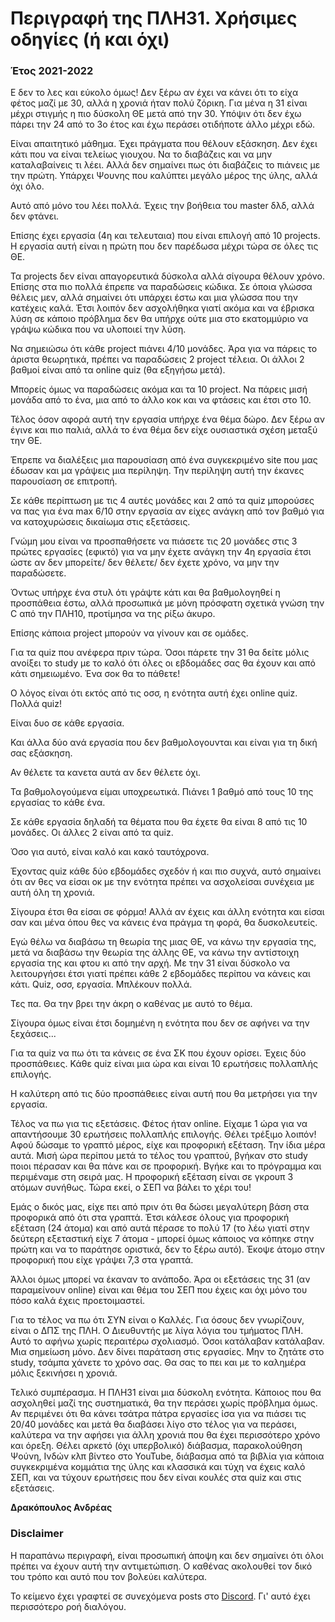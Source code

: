 # Περιγραφή της ΠΛΗ31. Χρήσιμες οδηγίες (ή και όχι)

### Έτος 2021-2022

Ε δεν το λες και εύκολο όμως! Δεν ξέρω αν έχει να κάνει ότι το είχα φέτος μαζί με 30, αλλά η χρονιά ήταν πολύ ζόρικη. Για μένα η 31 είναι μέχρι στιγμής η πιο δύσκολη ΘΕ μετά από την 30. Υπόψιν ότι δεν έχω πάρει την 24 από το 3ο έτος και έχω περάσει οτιδήποτε άλλο μέχρι εδώ.

Είναι απαιτητικό μάθημα. Έχει πράγματα που θέλουν εξάσκηση. Δεν έχει κάτι που να είναι τελείως γιουχου. Να το διαβάζεις και να μην καταλαβαίνεις τι λέει. Αλλά δεν σημαίνει πως ότι διαβάζεις το πιάνεις με την πρώτη.
Υπάρχει Ψουνης που καλύπτει μεγάλο μέρος της ύλης, αλλά όχι όλο.

Αυτό από μόνο του λέει πολλά. Έχεις την βοήθεια του master δλδ, αλλά δεν φτάνει.

Επίσης έχει εργασία (4η και τελευταια) που είναι επιλογή από 10 projects. Η εργασία αυτή είναι η πρώτη που δεν παρέδωσα μέχρι τώρα σε όλες τις ΘΕ.

Τα projects δεν είναι απαγορευτικά δύσκολα αλλά σίγουρα θέλουν χρόνο. Επίσης στα πιο πολλά έπρεπε να παραδώσεις κώδικα. Σε όποια γλώσσα θέλεις μεν, αλλά σημαίνει ότι υπάρχει έστω και μια γλώσσα που την κατέχεις καλά.
Έτσι λοιπόν δεν ασχολήθηκα γιατί ακόμα και να έβρισκα λύση σε κάποιο πρόβλημα δεν θα υπήρχε ούτε μια στο εκατομμύριο να γράψω κώδικα που να υλοποιεί την λύση.

Να σημειώσω ότι κάθε project πιάνει 4/10 μονάδες. Άρα για να πάρεις το άριστα θεωρητικά, πρέπει να παραδώσεις 2 project τέλεια. Οι άλλοι 2 βαθμοί είναι από τα online quiz (θα εξηγήσω μετά).

Μπορείς όμως να παραδώσεις ακόμα και τα 10 project. Να πάρεις μισή μονάδα από το ένα, μια από το άλλο κοκ και να φτάσεις και έτσι στο 10.

Τέλος όσον αφορά αυτή την εργασία υπήρχε ένα θέμα δώρο. Δεν ξέρω αν έγινε και πιο παλιά, αλλά το ένα θέμα δεν είχε ουσιαστικά σχέση μεταξύ την ΘΕ.

Έπρεπε να διαλέξεις μια παρουσίαση από ένα συγκεκριμένο site που μας έδωσαν και μα γράψεις μια περίληψη.
Την περίληψη αυτή την έκανες παρουσίαση σε επιτροπή.

Σε κάθε περίπτωση με τις 4 αυτές μονάδες και 2 από τα quiz μπορούσες να πας για ένα max 6/10 στην εργασία αν είχες ανάγκη από τον βαθμό για να κατοχυρώσεις δικαίωμα στις εξετάσεις.

Γνώμη μου είναι να προσπαθήσετε να πιάσετε τις  20 μονάδες στις 3 πρώτες εργασίες (εφικτό) για να μην έχετε ανάγκη την 4η εργασία έτσι ώστε αν δεν μπορείτε/ δεν θέλετε/ δεν έχετε χρόνο, να μην την παραδώσετε.

Όντως υπήρχε ένα στυλ ότι γράψτε κάτι και θα βαθμολογηθεί η προσπάθεια έστω, αλλά προσωπικά με μόνη πρόσφατη σχετικά γνώση την C από την ΠΛΗ10, προτίμησα να της ρίξω άκυρο.

Επίσης κάποια project μπορούν να γίνουν και σε ομάδες.

Για τα quiz που ανέφερα πριν τώρα. Όσοι πάρετε την 31 θα δείτε μόλις ανοίξει το study με το καλό ότι όλες οι εβδομάδες σας θα έχουν και από κάτι σημειωμένο. Ένα σοκ θα το πάθετε!

Ο λόγος είναι ότι εκτός από τις οσσ, η ενότητα αυτή έχει online quiz.
Πολλά quiz!

Είναι δυο σε κάθε εργασία.

Και άλλα δύο ανά εργασία που δεν βαθμολογουνται και είναι για τη δική σας εξάσκηση.

Αν θέλετε τα κανετα αυτά αν δεν θέλετε όχι.

Τα βαθμολογούμενα είμαι υποχρεωτικά. Πιάνει 1 βαθμό από τους 10 της εργασίας το κάθε ένα.

Σε κάθε εργασία δηλαδή τα θέματα που θα έχετε θα είναι 8 από τις 10 μονάδες. Οι άλλες 2 είναι από τα quiz.

Όσο για αυτό, είναι καλό και κακό ταυτόχρονα.

Έχοντας quiz κάθε δύο εβδομάδες σχεδόν ή και πιο συχνά, αυτό σημαίνει ότι αν θες να είσαι οκ με την ενότητα πρέπει να ασχολείσαι συνέχεια με αυτή όλη τη χρονιά.

Σίγουρα έτσι θα είσαι σε φόρμα! Αλλά αν έχεις και άλλη ενότητα και είσαι σαν και μένα όπου θες να κάνεις ένα πράγμα τη φορά, θα δυσκολευτείς.

Εγώ θέλω να διαβάσω τη θεωρία της μιας ΘΕ, να κάνω την εργασία της, μετά να διαβάσω την θεωρία της άλλης ΘΕ, να κάνω την αντίστοιχη εργασία της και φτου κι από την αρχή. Με την 31 είναι δύσκολο να λειτουργήσει έτσι γιατί πρέπει  κάθε 2 εβδομάδες περίπου να κάνεις και κάτι. Quiz, οσσ, εργασία. Μπλέκουν πολλά.

Τες πα. Θα την βρει την άκρη ο καθένας με αυτό το θέμα.

Σίγουρα όμως είναι έτσι δομημένη η ενότητα που δεν σε αφήνει να την ξεχάσεις...

Για τα quiz να πω ότι τα κάνεις σε ένα ΣΚ που έχουν ορίσει. Έχεις δύο προσπάθειες. Κάθε quiz είναι μια ώρα και είναι 10 ερωτήσεις πολλαπλής επιλογής.

Η καλύτερη από τις δύο προσπάθειες είναι αυτή που θα μετρήσει για την εργασία.

Τέλος να πω για τις εξετάσεις. Φέτος ήταν online. Είχαμε 1 ώρα για να απαντήσουμε 30 ερωτήσεις πολλαπλής επιλογής. Θέλει τρέξιμο λοιπόν! Αφού δώσαμε το γραπτό μέρος, είχε και προφορική εξέταση. Την ίδια μέρα αυτά. Μισή ώρα περίπου μετά το τέλος του γραπτού, βγήκαν στο study ποιοι πέρασαν και θα πάνε και σε προφορική. Βγήκε και το πρόγραμμα και περιμέναμε στη σειρά μας. Η προφορική εξέταση είναι σε γκρουπ 3 ατόμων συνήθως. Τώρα εκεί, ο ΣΕΠ να βάλει το χέρι του!

Εμάς ο δικός μας, είχε πει από πριν ότι θα δώσει μεγαλύτερη βάση στα προφορικά από ότι στα γραπτά. Έτσι κάλεσε όλους για προφορική εξέταση (24 άτομα) και από αυτά πέρασε το πολύ 17 (το λέω γιατί στην δεύτερη εξεταστική είχε 7 άτομα - μπορεί όμως κάποιος να κόπηκε στην πρώτη και να το παράτησε οριστικά, δεν το ξέρω αυτό). Έκοψε άτομο στην προφορική που είχε γράψει 7,3 στα γραπτά.

Άλλοι όμως μπορεί να έκαναν το ανάποδο. Άρα οι εξετάσεις της 31 (αν παραμείνουν online) είναι και θέμα του ΣΕΠ που έχεις και όχι μόνο του πόσο καλά έχεις προετοιμαστεί.

Για το τέλος να πω ότι ΣΥΝ είναι ο Καλλές. Για όσους δεν γνωρίζουν, είναι ο ΔΠΣ της ΠΛΗ. Ο Διευθυντής με λίγα λόγια του τμήματος ΠΛΗ. Αυτό το αφήνω χωρίς περαιτέρω σχολιασμό. Όσοι κατάλαβαν κατάλαβαν. Μια σημείωση μόνο. Δεν δίνει παράταση στις εργασίες. Μην το ζητάτε στο study, τσάμπα χάνετε το χρόνο σας. Θα σας το πει και με το καλημέρα μόλις ξεκινήσει η χρονιά.

Τελικό συμπέρασμα. Η ΠΛΗ31 είναι μια δύσκολη ενότητα. Κάποιος που θα ασχοληθεί μαζί της συστηματικά, θα την περάσει χωρίς πρόβλημα όμως. Αν περιμένει ότι θα κάνει τσάτρα πάτρα εργασίες ίσα για να πιάσει τις 20/40 μονάδες και μετά θα διαβάσει λίγο στο τέλος για να περάσει, καλύτερα να την αφήσει για άλλη χρονιά που θα έχει περισσότερο χρόνο και όρεξη. Θέλει αρκετό (όχι υπερβολικό) διάβασμα, παρακολούθηση Ψούνη, Ινδών κλπ βίντεο στο YouTube, διάβασμα από τα βιβλία για κάποια συγκεκριμένα κομμάτια της ύλης και κλασσικά και τύχη να έχεις καλό ΣΕΠ, και να τύχουν ερωτήσεις που δεν είναι κουλές στα quiz και στις εξετάσεις.

**Δρακόπουλος Ανδρέας**

### Disclaimer

Η παραπάνω περιγραφή, είναι προσωπική άποψη και δεν σημαίνει ότι όλοι πρέπει να έχουν αυτή την αντιμετώπιση. Ο καθένας ακολουθεί τον δικό του τρόπο και αυτό που τον βολεύει καλύτερα.

Το κείμενο έχει γραφτεί σε συνεχόμενα posts στο [Discord](https://discord.gg/u5YSUunGxe). Γι' αυτό έχει περισσότερο ροή διαλόγου.
